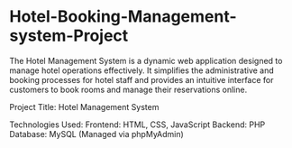 # Hotel-Booking-Management-system-Project
The Hotel Management System is a dynamic web application designed to manage hotel operations effectively. It simplifies the administrative and booking processes for hotel staff and provides an intuitive interface for customers to book rooms and manage their reservations online.

Project Title: Hotel Management System

Technologies Used:
Frontend: HTML, CSS, JavaScript
Backend: PHP
Database: MySQL (Managed via phpMyAdmin)
